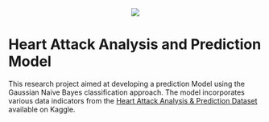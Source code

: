 <div align="center">
  <img src="[https://i.imgur.com/qTY5FAD.png](https://imgur.com/tMilNRf)" />
</div>


# Heart Attack Analysis and Prediction Model

This research project aimed at developing a prediction Model using the Gaussian Naive Bayes classification approach. The model incorporates various data indicators from the [Heart Attack Analysis & Prediction Dataset](https://www.kaggle.com/datasets/rashikrahmanpritom/heart-attack-analysis-prediction-dataset) available on Kaggle.
